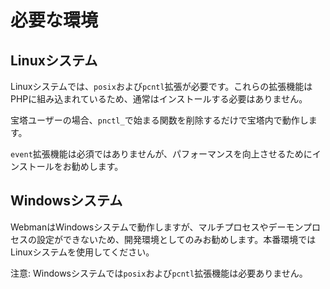 # 必要な環境

## Linuxシステム
Linuxシステムでは、`posix`および`pcntl`拡張が必要です。これらの拡張機能はPHPに組み込まれているため、通常はインストールする必要はありません。

宝塔ユーザーの場合、`pnctl_`で始まる関数を削除するだけで宝塔内で動作します。

`event`拡張機能は必須ではありませんが、パフォーマンスを向上させるためにインストールをお勧めします。


## Windowsシステム
WebmanはWindowsシステムで動作しますが、マルチプロセスやデーモンプロセスの設定ができないため、開発環境としてのみお勧めします。本番環境ではLinuxシステムを使用してください。

注意: Windowsシステムでは`posix`および`pcntl`拡張機能は必要ありません。
